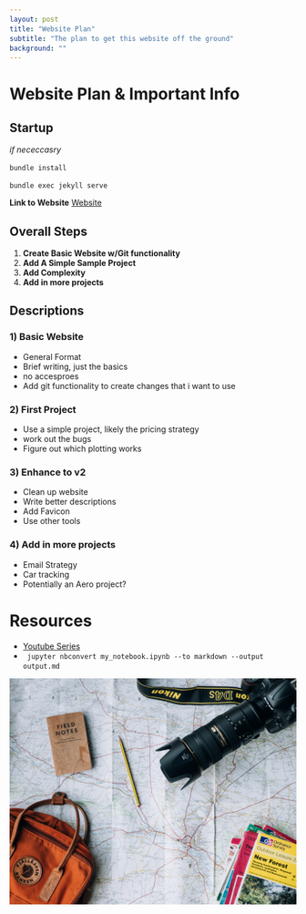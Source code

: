 ```yaml
---
layout: post
title: "Website Plan"
subtitle: "The plan to get this website off the ground"
background: ""
---
```


# Website Plan & Important Info

## Startup
*if nececcasry* 

<code>bundle install</code>

<code>bundle exec jekyll serve</code>

**Link to Website**
[Website](https://george-dau.github.io/)

## Overall Steps
1. **Create Basic Website w/Git functionality**
2. **Add A Simple Sample Project**
3. **Add Complexity**
4. **Add in more projects**

## Descriptions
### 1) Basic Website
- General Format
- Brief writing, just the basics
- no accesproes
- Add git functionality to create changes that i want to use

### 2) First Project
- Use a simple project, likely the pricing strategy
- work out the bugs
- Figure out which plotting works

### 3) Enhance to v2
- Clean up website
- Write better descriptions
- Add Favicon
- Use other tools

### 4) Add in more projects
- Email Strategy
- Car tracking
- Potentially an Aero project?


# Resources
- [Youtube Series](https://www.youtube.com/watch?v=Td_NjdrwPkQ)
- <code> jupyter nbconvert my_notebook.ipynb --to markdown --output output.md </code> 

![Sample Image](/img/posts/Website_Plan/bg-about.jpg)
